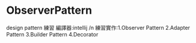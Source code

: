 # ObserverPattern
design pattern 練習
編譯器:intellij /n
練習實作:1.Observer Pattern 2.Adapter Pattern 3.Builder Pattern 4.Decorator

